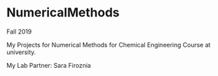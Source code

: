 # NumericalMethods
Fall 2019

My Projects for Numerical Methods for Chemical Engineering Course at university.

My Lab Partner: Sara Firoznia

